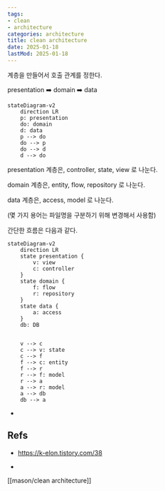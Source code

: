 ```yaml
---
tags:
- clean
- architecture
categories: architecture
title: clean architecture
date: 2025-01-18
lastMod: 2025-01-18
---
```





계층을 만들어서 호출 관계를 정한다.

presentation ➡️ domain ➡️ data






```mermaid
stateDiagram-v2
	direction LR
	p: presentation
    do: domain
    d: data
    p --> do
    do --> p
    do --> d
    d --> do
```



presentation 계층은, controller, state, view 로 나눈다.

domain 계층은, entity, flow, repository 로 나눈다.

data 계층은, access, model 로 나눈다.

(몇 가지 용어는 파일명을 구분하기 위해 변경해서 사용함)



간단한 흐름은 다음과 같다.



```mermaid
stateDiagram-v2
	direction LR
	state presentation {
  		v: view
    	c: controller
    }
    state domain {
    	f: flow
        r: repository
    }
    state data {
    	a: access   
    }
    db: DB
    
    
	v --> c
    c --> v: state
    c --> f
    f --> c: entity
    f --> r
    r --> f: model
    r --> a
    a --> r: model
    a --> db
    db --> a
```

  + 







## Refs

  + https://k-elon.tistory.com/38

  + 









[[mason/clean architecture]]








